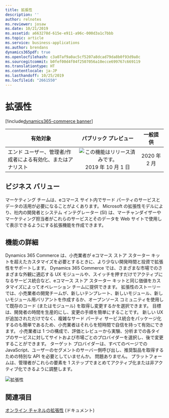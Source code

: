 ```yaml
---
title: 拡張性
description: ''
author: relnotes
ms.reviewer: josaw
ms.date: 10/21/2019
ms.assetid: a663278d-615e-e911-a96c-000d3a1c7bbb
ms.topic: article
ms.service: business-applications
ms.author: brendans
dynamics365pdf: true
ms.openlocfilehash: c3a07af9a0ac5cf5207a8dcad79da8b0f93d9a8c
ms.sourcegitcommit: b0fef00d4f04f2507056a10ecce699767c669119
ms.translationtype: HT
ms.contentlocale: ja-JP
ms.lasthandoff: 10/25/2019
ms.locfileid: "2661550"
---
```

# <a name="extensibility"></a>拡張性
[!include[dynamics365-commerce banner](../includes/dynamics365-commerce.md)]

| 有効対象    |  パブリック プレビュー | 一般提供 | 
| ---------- | :----------: |:----------: |
|エンド ユーザー、管理者/作成者による有効化、またはアナリスト|![この機能はリリース済みです。](/dynamics365-release-plan/media/green-checkmark.png "この機能はリリース済みです。") 2019 年 10 月 1 日| 2020 年 2 月|


## <a name="business-value"></a>ビジネス バリュー
<!-- bv start -->
マーケティング チームは、eコマース サイト内でサード パーティのサービスとデータの活用が必要になることがよくあります。 Microsoft の拡張性モデルにより、社内の開発者とシステム インテグレーター (SI) は、マーチャンダイザーやマーケティング担当者がこれらのサービスとそのデータを Web サイトで使用して表示できるようにする拡張機能を作成できます。
<!-- bv end -->



## <a name="feature-details"></a>機能の詳細
<!--feature detail start -->
Dynamics 365 Commerce は、小売業者が eコマース ストア スターター キットを超えたカスタマイズを必要とするときに、より少ない開発時間と投資で拡張性をサポートします。 Dynamics 365 Commerce では、さまざまな市場でのさまざまな外観に適応する UX モジュールや、スイッチを押すだけでアクティブになるサービス統合など、eコマース ストア スターター キットと同じ価値をカスタマイズによってオペレーション チームに提供できます。 拡張性のストーリーでは、小売業者の開発チームが、新しいテンプレート、新しいモジュール、新しいモジュール用バリアントを作成するか、オープンソース コミュニティを使用して既存のコード (またはモジュール) を取得し変更するかを選択できます。 目標は、開発者の時間を生産的にし、変更の手順を簡単にすることです。 新しい UX が追加されただけでなく、複雑なサード パーティ サービス統合をパッケージ化するのも簡単であるため、小売業者はそれらを短時間で自信を持って有効にできます。 小売業者は 1 つの構成で、評価とレビューから実験、分析までの各タイプのサービスに対してサイトおよび市場ごとのプロバイダーを選択し、後で変更することができます。 ターゲット プロバイダーは、すべてのページでの JavaScript、ユーザーのセグメントのサーバー側呼び出し、推奨製品を取得するための特別な API を必要としていませんか。 問題ありません。 プラットフォームは、管理者がこれらの要素を 1 ステップでまとめてアクティブ化または非アクティブ化できるように調整します。

![拡張性](media/extensibility.png "拡張性")
<!--feature detail end -->










## <a name="see-also"></a>関連項目

[オンライン チャネルの拡張性](https://docs.microsoft.com/dynamics365/commerce/e-commerce-extensibility/overview) (ドキュメント)
